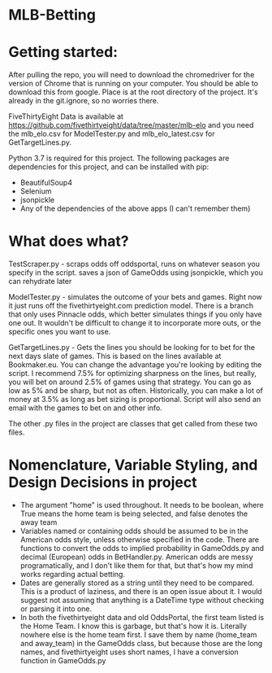 # MLB-Betting
# Getting started:
After pulling the repo, you will need to download the chromedriver for the version of Chrome that is running on your computer. You should be able to download this from google. Place is at the root directory of the project. It's already in the git.ignore, so no worries there. 

FiveThirtyEight Data is available at https://github.com/fivethirtyeight/data/tree/master/mlb-elo and you need the mlb_elo.csv for ModelTester.py and mlb_elo_latest.csv for GetTargetLines.py.

Python 3.7 is required for this project.
The following packages are dependencies for this project, and can be installed with pip:
  * BeautifulSoup4
  * Selenium
  * jsonpickle
  * Any of the dependencies of the above apps (I can't remember them)

# What does what?
TestScraper.py - scraps odds off oddsportal, runs on whatever season you specify in the script. saves a json of GameOdds using jsonpickle, which you can rehydrate later

ModelTester.py - simulates the outcome of your bets and games. Right now it just runs off the fivethirtyeight.com prediction model. There is a branch that only uses Pinnacle odds, which better simulates things if you only have one out. It wouldn't be difficult to change it to incorporate more outs, or the specific ones you want to use.

GetTargetLines.py - Gets the lines you should be looking for to bet for the next days slate of games. This is based on the lines available at Bookmaker.eu. You can change the advantage you're looking by editing the script. I recommend 7.5% for optimizing sharpness on the lines, but really, you will bet on around 2.5% of games using that strategy. You can go as low as 5% and be sharp, but not as often. Historically, you can make a lot of money at 3.5% as long as bet sizing is proportional. Script will also send an email with the games to bet on and other info.

The other .py files in the project are classes that get called from these two files.

# Nomenclature, Variable Styling, and Design Decisions in project
* The argument "home" is used throughout. It needs to be boolean, where True means the home team is being selected, and false denotes the away team
* Variables named or containing odds should be assumed to be in the American odds style, unless otherwise specified in the code. There are functions to convert the odds to implied probability in GameOdds.py and decimal (European) odds in BetHandler.py. American odds are messy programatically, and I don't like them for that, but that's how my mind works regarding actual betting.
* Dates are generally stored as a string until they need to be compared. This is a product of laziness, and there is an open issue about it. I would suggest not assuming that anything is a DateTime type without checking or parsing it into one.
* In both the fivethirtyeight data and old OddsPortal, the first team listed is the Home Team. I know this is garbage, but that's how it is. Literally nowhere else is the home team first. I save them by name (home_team and away_team) in the GameOdds class, but because those are the long names, and fivethirtyeight uses short names, I have a conversion function in GameOdds.py
